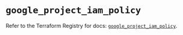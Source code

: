 # `google_project_iam_policy`

Refer to the Terraform Registry for docs: [`google_project_iam_policy`](https://registry.terraform.io/providers/hashicorp/google-beta/6.37.0/docs/resources/google_project_iam_policy).
